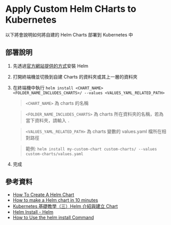 # Apply Custom Helm CHarts to Kubernetes

以下將會說明如何將自建的 Helm Charts 部署到 Kubernetes 中

## 部署說明

1. 先透過[官方網站提供的方式](https://helm.sh/docs/intro/install/)安裝 Helm
2. 打開終端機並切換到自建 Charts 的資料夾或其上一層的資料夾
3. 在終端機中執行 `helm install <CHART_NAME> <FOLDER_NAME_INCLUDES_CHARTS>/ --values <VALUES_YAML_RELATED_PATH>`

    > `<CHART_NAME>` 為 charts 的名稱
  
    > `<FOLDER_NAME_INCLUDES_CHARTS>` 為 charts 所在資料夾的名稱，若為當下資料夾，請輸入 `.`
  
    > `<VALUES_YAML_RELATED_PATH>` 為 charts 變數的 values.yaml 檔所在相對路徑

    > 範例: `helm install my-custom-chart custom-charts/ --values custom-charts/values.yaml`

4. 完成

## 參考資料

- [How To Create A Helm Chart](https://phoenixnap.com/kb/create-helm-chart)
- [How to make a Helm chart in 10 minutes](https://opensource.com/article/20/5/helm-charts)
- [Kubernetes 基礎教學（三）Helm 介紹與建立 Chart](https://cwhu.medium.com/kubernetes-helm-chart-tutorial-fbdad62a8b61)
- [Helm Install - Helm](https://helm.sh/docs/helm/helm_install/)
- [How to Use the helm install Command](https://phoenixnap.com/kb/helm-install-command)
